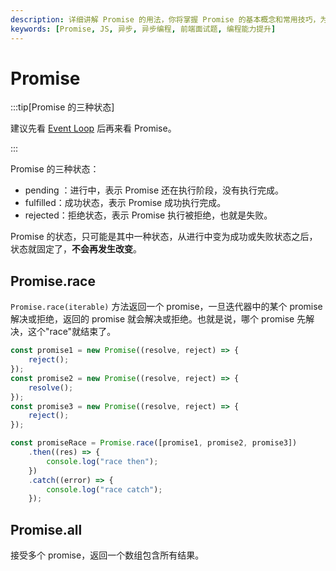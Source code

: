 ```yaml
---
description: 详细讲解 Promise 的用法，你将掌握 Promise 的基本概念和常用技巧，为更复杂的 JS 应用打下坚实基础。
keywords: [Promise, JS, 异步, 异步编程, 前端面试题, 编程能力提升]
---
```


# Promise

:::tip[Promise 的三种状态]

建议先看 [Event Loop](./Event-Loop.md) 后再来看 Promise。

:::

Promise 的三种状态：

-   pending ：进行中，表示 Promise 还在执行阶段，没有执行完成。
-   fulfilled：成功状态，表示 Promise 成功执行完成。
-   rejected：拒绝状态，表示 Promise 执行被拒绝，也就是失败。

Promise 的状态，只可能是其中一种状态，从进行中变为成功或失败状态之后，状态就固定了，**不会再发生改变**。

## Promise.race

`Promise.race(iterable)` 方法返回一个 promise，一旦迭代器中的某个 promise 解决或拒绝，返回的 promise 就会解决或拒绝。也就是说，哪个 promise 先解决，这个"race"就结束了。

```js
const promise1 = new Promise((resolve, reject) => {
	reject();
});
const promise2 = new Promise((resolve, reject) => {
	resolve();
});
const promise3 = new Promise((resolve, reject) => {
	reject();
});

const promiseRace = Promise.race([promise1, promise2, promise3])
	.then((res) => {
		console.log("race then");
	})
	.catch((error) => {
		console.log("race catch");
	});
```

## Promise.all

接受多个 promise，返回一个数组包含所有结果。
